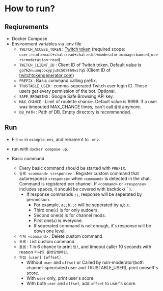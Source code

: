 How to run?
===

Reqiurements
---
- Docker Compose
- Environment variables via .env file
    - `TWITCH_ACCESS_TOKEN` : [Twitch token](https://twitchtokengenerator.com/quick/qONuuotkyB) (required scope: `user:read:email+chat:read+chat:edit+moderator:manage:banned_users+moderation:read`)
    - `TWITCH_CLIENT_ID` : Client ID of Twitch token. Default value is `gp762nuuoqcoxypju8c569th9wz7q5`
     (Client ID of [twitchtokengenerator.com](http://twitchtokengenerator.com))
    - `PREFIX` : Basic command calling prefix.
    - `TRUSTABLE_USER` : comma-seperated Twitch user login ID. These users get every permission of the bot. Optional.
    - `SAFE_BROWSING` : Google Safe Browsing API key.
    - `MAX_CHANCE` : Limit of roulette chance. Default value is 9999. If a user was timeouted MAX_CHANCE times, can't
      call `룰렛` anymore.
    - `DB_PATH` : Path of DB. Empty directory is recommended.

Run
---
- Fill `<>` in `example.env`, and rename it to `.env`.
- run with `docker compose up`.

- Basic command
    - Every basic command should be started with `PREFIX`.
    - `등록 <command> <response>` : Register custom command that autoresponse `<response>` when `<command>` is detected in the chat. Command is registered per channel. If `<command>` or `<response>` includes spaces, it should be covered with backtick( \` ).
      - If response commands `;;`, response will be seperated by permission.
        - For example, `a;;b;;c` will be seperated by `a`,`b`,`c`.
        - Third one(`c`) is for only sudoers.
        - Second one(`b`) is for channel mods.
        - First one(`a`) is everyone.
        - If seperated command is not enough, it's response will be down one level.
    - `삭제 <command>` : Delete custom command.
    - `목록` : List custom command.
    - `룰렛` : 1 in 6 chance to print `탕!`, and timeout caller 10 seconds with reason `러시안 룰렛당해버린`.
    - `학점 [user] [offset]`
        - Without `user` and `offset` or Called by non-moderator(both channel-specicated user and TRUSTABLE_USER), print oneself's score.
        - With `user` only, print user's score.
        - With both `user` and `offset`, add `offset` to user's score.
